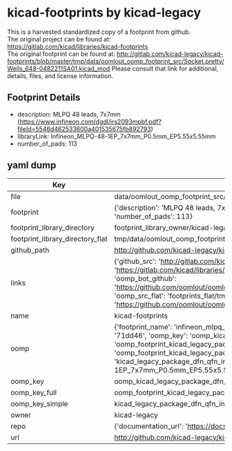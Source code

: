 # kicad-footprints by kicad-legacy  
This is a harvested standardized copy of a footprint from github.  
The original project can be found at:  
https://gitlab.com/kicad/libraries/kicad-footprints  
The original footprint can be found at:
http://gitlab.com/kicad-legacy/kicad-footprints/blob/master/tmp/data/oomlout_oomp_footprint_src/Socket.pretty/Wells_648-0482211SA01.kicad_mod
Please consult that link for additional, details, files, and license information.  
## Footprint Details
* description: MLPQ 48 leads, 7x7mm (https://www.infineon.com/dgdl/irs2093mpbf.pdf?fileId=5546d462533600a401535675fb892793)  
* libraryLink: Infineon_MLPQ-48-1EP_7x7mm_P0.5mm_EP5.55x5.55mm  
* number_of_pads: 113  
## yaml dump  
| Key | Value |  
| --- | --- |  
| file | data/oomlout_oomp_footprint_src/kicad-footprints/Package_DFN_QFN.pretty/Infineon_MLPQ-48-1EP_7x7mm_P0.5mm_EP5.55x5.55mm.kicad_mod |  
| footprint | {'description': 'MLPQ 48 leads, 7x7mm (https://www.infineon.com/dgdl/irs2093mpbf.pdf?fileId=5546d462533600a401535675fb892793)', 'libraryLink': 'Infineon_MLPQ-48-1EP_7x7mm_P0.5mm_EP5.55x5.55mm', 'number_of_pads': 113} |  
| footprint_library_directory | footprint_library_owner/kicad-legacy_kicad-footprints |  
| footprint_library_directory_flat | tmp/data/oomlout_oomp_footprint_src/footprints_flat/kicad_legacy_package_dfn_qfn_infineon_mlpq_48_1ep_7x7mm_p0_5mm_ep5_55x5_55mm/working |  
| github_path | http://github.com/kicad-legacy/kicad-footprints/blob/master/tmp/data/oomlout_oomp_footprint_src/Package_DFN_QFN.pretty/Infineon_MLPQ-48-1EP_7x7mm_P0.5mm_EP5.55x5.55mm.kicad_mod |  
| links | {'github_src': 'http://gitlab.com/kicad-legacy/kicad-footprints/blob/master/tmp/data/oomlout_oomp_footprint_src/Socket.pretty/Wells_648-0482211SA01.kicad_mod', 'github_src_repo': 'https://gitlab.com/kicad/libraries/kicad-footprints', 'oomp_bot': 'tmp/data/oomlout_oomp_footprint_src/footprints/kicad_legacy_package_dfn_qfn_infineon_mlpq_48_1ep_7x7mm_p0_5mm_ep5_55x5_55mm/working', 'oomp_bot_github': 'https://github.com/oomlout/oomlout_oomp_footprint_bot/tree/main/tmp/data/oomlout_oomp_footprint_src/footprints/kicad_legacy_package_dfn_qfn_infineon_mlpq_48_1ep_7x7mm_p0_5mm_ep5_55x5_55mm/working', 'oomp_src_flat': 'footprints_flat/tmp/data/oomlout_oomp_footprint_src/footprints_flat/kicad_legacy_package_dfn_qfn_infineon_mlpq_48_1ep_7x7mm_p0_5mm_ep5_55x5_55mm/working', 'oomp_src_flat_github': 'https://github.com/oomlout/oomlout_oomp_footprint_src/tree/main/tmp/data/oomlout_oomp_footprint_src/footprints_flat/kicad_legacy_package_dfn_qfn_infineon_mlpq_48_1ep_7x7mm_p0_5mm_ep5_55x5_55mm/working'} |  
| name | kicad-footprints |  
| oomp | {'footprint_name': 'infineon_mlpq_48_1ep_7x7mm_p0_5mm_ep5_55x5_55mm', 'library_name': 'package_dfn_qfn', 'md5': '71dd46c22530f9434a837f79a51dae04', 'md5_10': '71dd46c225', 'md5_5': '71dd4', 'md5_6': '71dd46', 'oomp_key': 'oomp_kicad_legacy_package_dfn_qfn_infineon_mlpq_48_1ep_7x7mm_p0_5mm_ep5_55x5_55mm', 'oomp_key_extra': 'oomp_footprint_kicad_legacy_package_dfn_qfn_infineon_mlpq_48_1ep_7x7mm_p0_5mm_ep5_55x5_55mm', 'oomp_key_full': 'oomp_footprint_kicad_legacy_package_dfn_qfn_infineon_mlpq_48_1ep_7x7mm_p0_5mm_ep5_55x5_55mm_71dd46', 'oomp_key_simple': 'kicad_legacy_package_dfn_qfn_infineon_mlpq_48_1ep_7x7mm_p0_5mm_ep5_55x5_55mm', 'original_filename': 'data/oomlout_oomp_footprint_src/kicad-footprints/Package_DFN_QFN.pretty/Infineon_MLPQ-48-1EP_7x7mm_P0.5mm_EP5.55x5.55mm.kicad_mod', 'owner_name': 'kicad_legacy'} |  
| oomp_key | oomp_kicad_legacy_package_dfn_qfn_infineon_mlpq_48_1ep_7x7mm_p0_5mm_ep5_55x5_55mm |  
| oomp_key_full | oomp_footprint_kicad_legacy_package_dfn_qfn_infineon_mlpq_48_1ep_7x7mm_p0_5mm_ep5_55x5_55mm |  
| oomp_key_simple | kicad_legacy_package_dfn_qfn_infineon_mlpq_48_1ep_7x7mm_p0_5mm_ep5_55x5_55mm |  
| owner | kicad-legacy |  
| repo | {'documentation_url': 'https://docs.github.com/rest/repos/repos#get-a-repository', 'message': 'Not Found'} |  
| url | http://github.com/kicad-legacy/kicad-footprints |  

